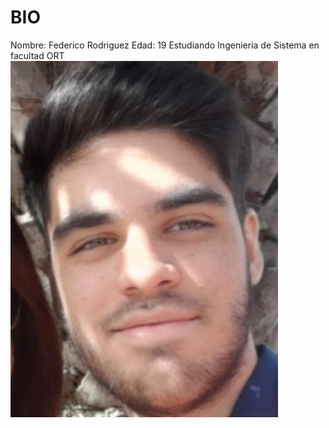# **BIO**
Nombre: Federico Rodriguez
Edad: 19
Estudiando Ingenieria de Sistema en facultad ORT
![Foto perfil](/foto.jpg)